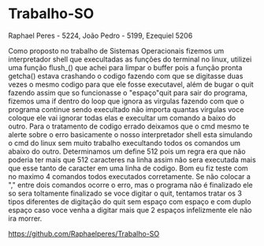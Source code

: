 # Trabalho-SO
Raphael Peres - 5224, João Pedro - 5199, Ezequiel 5206


Como proposto no trabalho de Sistemas Operacionais fizemos um interpretador shell que execultadas as funções do terminal no linux, utilizei uma função flush_() que achei para limpar
o buffer pois a função pronta getcha() estava crashando o codigo fazendo com que se digitasse duas vezes o mesmo codigo para que ele fosse executavel, além de bugar o quit fazendo
assim que so funcionasse o "espaço"quit para sair do programa, fizemos uma if dentro do loop que ignora as virgulas fazendo com que o programa continue sendo execultado não 
importa quantas virgulas voce coloque ele vai ignorar todas elas e execultar um comando a baixo do outro.
Para o tratamento de codigo errado deixamos que o cmd mesmo te alerte sobre o erro basicamente o nosso interpretador shell esta simulando o cmd do linux sem muito trabalho execultando
todos os comandos um abaixo do outro. Determinamos um define 512 pois um regra era que não poderia ter mais que 512 caracteres na linha assim não sera executada mais que esse tanto
de caracter em uma linha de codigo.
Bom eu fiz teste com no maximo 4 comandos todos executados corretamente. Se não colocar a "," entre dois comandos ocorre o erro, mas o programa não é finalizado ele so sera toltamente
finalizado se voce digitar o quit, tentamos tratar os 3 tipos diferentes de digitação do quit sem espaço com espaço e com duplo espaço caso voce venha a digitar mais que 2 espaços
infelizmente ele não ira morrer.

https://github.com/Raphaelperes/Trabalho-SO
